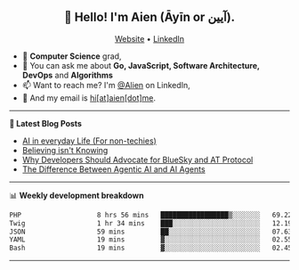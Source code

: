 <h2 align="center">👋 Hello! I'm Aien (Āyīn or آیین).</h2>
<p align="center">
  <a href="https://www.aien.me">Website</a> •
  <a href="https://www.linkedin.com/in/aiensaidi/">LinkedIn</a>
</p>


- 🌱 **Computer Science** grad,
- 💬 You can ask me about **Go, JavaScript, Software Architecture, DevOps** and **Algorithms**
- 📫 Want to reach me? I'm [@Alien](https://www.linkedin.com/in/aiensaidi/) on LinkedIn,
- 📧 And my email is [hi[at]aien[dot]me](mailto:hi@aien.me).

-------

**📝 Latest Blog Posts**

<!-- BLOG-POST-LIST:START -->
- [AI in everyday Life (For non-techies)](https://aien.me/ai-in-everyday-life-for-non-techies/)
- [Believing isn't Knowing](https://aien.me/believing-isnt-knowing/)
- [Why Developers Should Advocate for BlueSky and AT Protocol](https://aien.me/why-developers-should-advocate-for-bluesky-and-at-protocol/)
- [The Difference Between Agentic AI and AI Agents](https://aien.me/the-difference-between-agentic-ai-and-ai-agents/)
<!-- BLOG-POST-LIST:END -->

-------

📊 **Weekly development breakdown**
<!--START_SECTION:waka-->

```txt
PHP                   8 hrs 56 mins   █████████████████▒░░░░░░░   69.22 %
Twig                  1 hr 34 mins    ███░░░░░░░░░░░░░░░░░░░░░░   12.19 %
JSON                  59 mins         ██░░░░░░░░░░░░░░░░░░░░░░░   07.63 %
YAML                  19 mins         ▓░░░░░░░░░░░░░░░░░░░░░░░░   02.55 %
Bash                  19 mins         ▓░░░░░░░░░░░░░░░░░░░░░░░░   02.45 %
```

<!--END_SECTION:waka-->

-------
